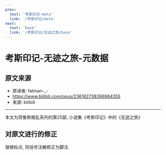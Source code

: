 ```yaml
---
prev:
  text: '考斯印记-meta'
  link: '/考斯印记/meta'
next:
  text: 'base'
  link: '/考斯印记/无迹之旅/base'
---
```


# 考斯印记-无迹之旅-元数据

## 原文来源

+ 原译者: fatman-_-
+ <https://www.bilibili.com/opus/236182738396984355>
+ 来源: bilibili

--------

本文为荷鲁斯叛乱系列的第25部, 小说集《考斯印记》中的《无迹之旅》

## 对原文进行的修正

替换标点, 将括号注解修正为脚注.
